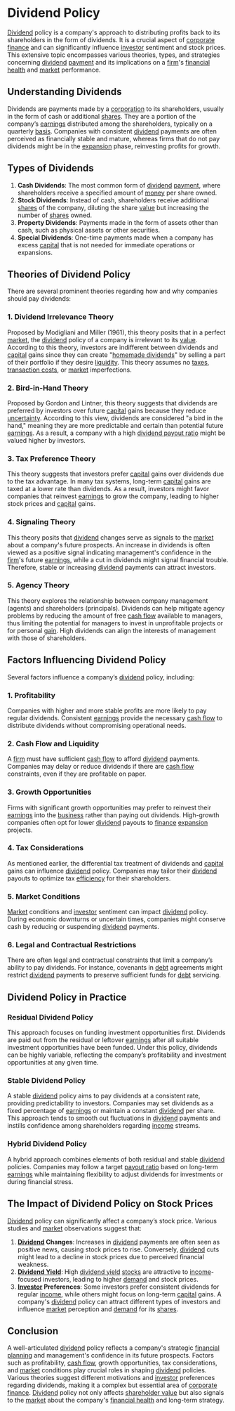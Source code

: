 # Dividend Policy

[Dividend](../d/dividend.md) policy is a company's approach to distributing profits back to its shareholders in the form of dividends. It is a crucial aspect of [corporate finance](../c/corporate_finance.md) and can significantly influence [investor](../i/investor.md) sentiment and stock prices. This extensive topic encompasses various theories, types, and strategies concerning [dividend](../d/dividend.md) [payment](../p/payment.md) and its implications on a [firm](../f/firm.md)'s [financial health](../f/financial_health.md) and [market](../m/market.md) performance.

## Understanding Dividends

Dividends are payments made by a [corporation](../c/corporation.md) to its shareholders, usually in the form of cash or additional [shares](../s/shares.md). They are a portion of the company’s [earnings](../e/earnings.md) distributed among the shareholders, typically on a quarterly [basis](../b/basis.md). Companies with consistent [dividend](../d/dividend.md) payments are often perceived as financially stable and mature, whereas firms that do not pay dividends might be in the [expansion](../e/expansion.md) phase, reinvesting profits for growth.

## Types of Dividends

1. **Cash Dividends**: The most common form of [dividend](../d/dividend.md) [payment](../p/payment.md), where shareholders receive a specified amount of [money](../m/money.md) per share owned.
2. **Stock Dividends**: Instead of cash, shareholders receive additional [shares](../s/shares.md) of the company, diluting the share [value](../v/value.md) but increasing the number of [shares](../s/shares.md) owned.
3. **Property Dividends**: Payments made in the form of assets other than cash, such as physical assets or other securities.
4. **Special Dividends**: One-time payments made when a company has excess [capital](../c/capital.md) that is not needed for immediate operations or expansions.

## Theories of Dividend Policy

There are several prominent theories regarding how and why companies should pay dividends:

### 1. Dividend Irrelevance Theory

Proposed by Modigliani and Miller (1961), this theory posits that in a perfect [market](../m/market.md), the [dividend](../d/dividend.md) policy of a company is irrelevant to its [value](../v/value.md). According to this theory, investors are indifferent between dividends and [capital](../c/capital.md) gains since they can create "[homemade dividends](../h/homemade_dividends.md)" by selling a part of their portfolio if they desire [liquidity](../l/liquidity.md). This theory assumes no [taxes](../t/taxes.md), [transaction costs](../t/transaction_costs.md), or [market](../m/market.md) imperfections.

### 2. Bird-in-Hand Theory

Proposed by Gordon and Lintner, this theory suggests that dividends are preferred by investors over future [capital](../c/capital.md) gains because they reduce [uncertainty](../u/uncertainty_in_trading.md). According to this view, dividends are considered "a bird in the hand," meaning they are more predictable and certain than potential future [earnings](../e/earnings.md). As a result, a company with a high [dividend payout ratio](../d/dividend_payout_ratio.md) might be valued higher by investors.

### 3. Tax Preference Theory

This theory suggests that investors prefer [capital](../c/capital.md) gains over dividends due to the tax advantage. In many tax systems, long-term [capital](../c/capital.md) gains are taxed at a lower rate than dividends. As a result, investors might favor companies that reinvest [earnings](../e/earnings.md) to grow the company, leading to higher stock prices and [capital](../c/capital.md) gains.

### 4. Signaling Theory

This theory posits that [dividend](../d/dividend.md) changes serve as signals to the [market](../m/market.md) about a company's future prospects. An increase in dividends is often viewed as a positive signal indicating management's confidence in the [firm](../f/firm.md)'s future [earnings](../e/earnings.md), while a cut in dividends might signal financial trouble. Therefore, stable or increasing [dividend](../d/dividend.md) payments can attract investors.

### 5. Agency Theory

This theory explores the relationship between company management (agents) and shareholders (principals). Dividends can help mitigate agency problems by reducing the amount of free [cash flow](../c/cash_flow.md) available to managers, thus limiting the potential for managers to invest in unprofitable projects or for personal [gain](../g/gain.md). High dividends can align the interests of management with those of shareholders.

## Factors Influencing Dividend Policy

Several factors influence a company’s [dividend](../d/dividend.md) policy, including:

### 1. Profitability

Companies with higher and more stable profits are more likely to pay regular dividends. Consistent [earnings](../e/earnings.md) provide the necessary [cash flow](../c/cash_flow.md) to distribute dividends without compromising operational needs.

### 2. Cash Flow and Liquidity

A [firm](../f/firm.md) must have sufficient [cash flow](../c/cash_flow.md) to afford [dividend](../d/dividend.md) payments. Companies may delay or reduce dividends if there are [cash flow](../c/cash_flow.md) constraints, even if they are profitable on paper.

### 3. Growth Opportunities

Firms with significant growth opportunities may prefer to reinvest their [earnings](../e/earnings.md) into the [business](../b/business.md) rather than paying out dividends. High-growth companies often opt for lower [dividend](../d/dividend.md) payouts to [finance](../f/finance.md) [expansion](../e/expansion.md) projects.

### 4. Tax Considerations

As mentioned earlier, the differential tax treatment of dividends and [capital](../c/capital.md) gains can influence [dividend](../d/dividend.md) policy. Companies may tailor their [dividend](../d/dividend.md) payouts to optimize tax [efficiency](../e/efficiency.md) for their shareholders.

### 5. Market Conditions

[Market](../m/market.md) conditions and [investor](../i/investor.md) sentiment can impact [dividend](../d/dividend.md) policy. During economic downturns or uncertain times, companies might conserve cash by reducing or suspending [dividend](../d/dividend.md) payments.

### 6. Legal and Contractual Restrictions

There are often legal and contractual constraints that limit a company’s ability to pay dividends. For instance, covenants in [debt](../d/debt.md) agreements might restrict [dividend](../d/dividend.md) payments to preserve sufficient funds for [debt](../d/debt.md) servicing.

## Dividend Policy in Practice

### Residual Dividend Policy

This approach focuses on funding investment opportunities first. Dividends are paid out from the residual or leftover [earnings](../e/earnings.md) after all suitable investment opportunities have been funded. Under this policy, dividends can be highly variable, reflecting the company’s profitability and investment opportunities at any given time.

### Stable Dividend Policy

A stable [dividend](../d/dividend.md) policy aims to pay dividends at a consistent rate, providing predictability to investors. Companies may set dividends as a fixed percentage of [earnings](../e/earnings.md) or maintain a constant [dividend](../d/dividend.md) per share. This approach tends to smooth out fluctuations in [dividend](../d/dividend.md) payments and instills confidence among shareholders regarding [income](../i/income.md) streams.

### Hybrid Dividend Policy

A hybrid approach combines elements of both residual and stable [dividend](../d/dividend.md) policies. Companies may follow a target [payout ratio](../p/payout_ratio.md) based on long-term [earnings](../e/earnings.md) while maintaining flexibility to adjust dividends for investments or during financial stress.

## The Impact of Dividend Policy on Stock Prices

[Dividend](../d/dividend.md) policy can significantly affect a company’s stock price. Various studies and [market](../m/market.md) observations suggest that:

1. **[Dividend](../d/dividend.md) Changes**: Increases in [dividend](../d/dividend.md) payments are often seen as positive news, causing stock prices to rise. Conversely, [dividend](../d/dividend.md) cuts might lead to a decline in stock prices due to perceived financial weakness.
2. **[Dividend Yield](../d/dividend_yield.md)**: High [dividend yield](../d/dividend_yield.md) [stocks](../s/stock.md) are attractive to [income](../i/income.md)-focused investors, leading to higher [demand](../d/demand.md) and stock prices.
3. **[Investor](../i/investor.md) Preferences**: Some investors prefer consistent dividends for regular [income](../i/income.md), while others might focus on long-term [capital](../c/capital.md) gains. A company's [dividend](../d/dividend.md) policy can attract different types of investors and influence [market](../m/market.md) perception and [demand](../d/demand.md) for its [shares](../s/shares.md).

## Conclusion

A well-articulated [dividend](../d/dividend.md) policy reflects a company's strategic [financial planning](../f/financial_planning.md) and management's confidence in its future prospects. Factors such as profitability, [cash flow](../c/cash_flow.md), growth opportunities, tax considerations, and [market](../m/market.md) conditions play crucial roles in shaping [dividend](../d/dividend.md) policies. Various theories suggest different motivations and [investor](../i/investor.md) preferences regarding dividends, making it a complex but essential area of [corporate finance](../c/corporate_finance.md). [Dividend](../d/dividend.md) policy not only affects [shareholder value](../s/shareholder_value.md) but also signals to the [market](../m/market.md) about the company's [financial health](../f/financial_health.md) and long-term strategy.